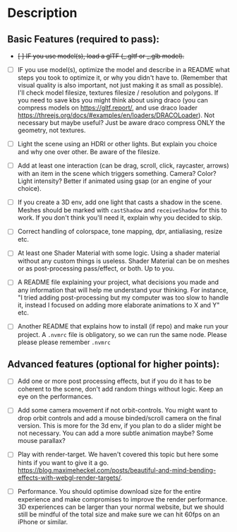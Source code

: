 # Description

## Basic Features (required to pass):

-   ~~[ ] IF you use model(s), load a glTF (_.gltf or _.glb model).~~

-   [ ] IF you use model(s), optimize the model and describe in a README what steps you took to optimize it, or why you didn't have to. (Remember that visual quality is also important, not just making it as small as possible). I'll check model filesize, textures filesize / resolution and polygons. If you need to save kbs you might think about using draco (you can compress models on https://gltf.report/, and use draco loader https://threejs.org/docs/#examples/en/loaders/DRACOLoader). Not necessary but maybe useful? Just be aware draco compress ONLY the geometry, not textures.

-   [ ] Light the scene using an HDRI or other lights. But explain you choice and why one over other. Be aware of the filesize.

-   [ ] Add at least one interaction (can be drag, scroll, click, raycaster, arrows) with an item in the scene which triggers something. Camera? Color? Light intensity? Better if animated using gsap (or an engine of your choice).

-   [ ] If you create a 3D env, add one light that casts a shadow in the scene. Meshes should be marked with `castShadow` and `receiveShadow` for this to work. If you don't think you'll need it, explain why you decided to skip.

-   [ ] Correct handling of colorspace, tone mapping, dpr, antialiasing, resize etc.

-   [ ] At least one Shader Material with some logic. Using a shader material without any custom things is useless. Shader Material can be on meshes or as post-processing pass/effect, or both. Up to you.

-   [ ] A README file explaining your project, what decisions you made and any information that will help me understand your thinking. For instance, "I tried adding post-processing but my computer was too slow to handle it, instead I focused on adding more elaborate animations to X and Y" etc.

-   [ ] Another README that explains how to install (if repo) and make run your project. A `.nvmrc` file is obligatory, so we can run the same node. Please please please remember `.nvmrc`

## Advanced features (optional for higher points):

-   [ ] Add one or more post processing effects, but if you do it has to be coherent to the scene, don't add random things without logic. Keep an eye on the performances.

-   [ ] Add some camera movement if not orbit-controls. You might want to drop orbit controls and add a mouse binded/scroll camera on the final version. This is more for the 3d env, if you plan to do a slider might be not necessary. You can add a more subtle animation maybe? Some mouse parallax?

-   [ ] Play with render-target. We haven't covered this topic but here some hints if you want to give it a go. https://blog.maximeheckel.com/posts/beautiful-and-mind-bending-effects-with-webgl-render-targets/.

-   [ ] Performance. You should optimise download size for the entire experience and make compromises to improve the render performance. 3D experiences can be larger than your normal website, but we should still be mindful of the total size and make sure we can hit 60fps on an iPhone or similar.
